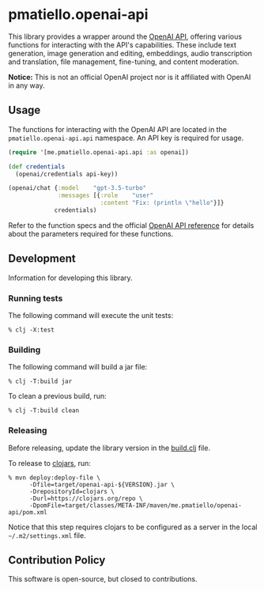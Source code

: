# pmatiello.openai-api

This library provides a wrapper around the [OpenAI API](https://platform.openai.com),
offering various functions for interacting with the API's capabilities. These include
text generation, image generation and editing, embeddings, audio transcription and 
translation, file management, fine-tuning, and content moderation.

**Notice:** This is not an official OpenAI project nor is it affiliated with
OpenAI in any way.

## Usage

The functions for interacting with the OpenAI API are located in the 
`pmatiello.openai-api.api` namespace. An API key is required for usage.

```clj
(require '[me.pmatiello.openai-api.api :as openai])

(def credentials
  (openai/credentials api-key))

(openai/chat {:model    "gpt-3.5-turbo"
              :messages [{:role    "user"
                          :content "Fix: (println \"hello"}]}
             credentials)
```

Refer to the function specs and the official
[OpenAI API reference](https://platform.openai.com/docs/api-reference) for details
about the parameters required for these functions.

## Development

Information for developing this library.

### Running tests

The following command will execute the unit tests:

```
% clj -X:test
```

### Building

The following command will build a jar file:

```
% clj -T:build jar
```

To clean a previous build, run:

```
% clj -T:build clean
```

### Releasing

Before releasing, update the library version in the [build.clj](./build.clj) file.

To release to [clojars](https://clojars.org), run:

```
% mvn deploy:deploy-file \
      -Dfile=target/openai-api-${VERSION}.jar \
      -DrepositoryId=clojars \
      -Durl=https://clojars.org/repo \
      -DpomFile=target/classes/META-INF/maven/me.pmatiello/openai-api/pom.xml
```

Notice that this step requires clojars to be configured as a server in the local
`~/.m2/settings.xml` file.

## Contribution Policy

This software is open-source, but closed to contributions.

